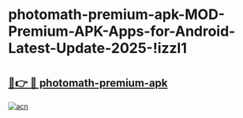 # photomath-premium-apk-MOD-Premium-APK-Apps-for-Android-Latest-Update-2025-!izzl1

# <h2><a href="https://cse2fn.esa.edu.pl?title=photomath-premium-apk&ref=izzl1">🔗👉 🔴 photomath-premium-apk</a></h2>

[![acn](https://github.com/user-attachments/assets/0f9c940e-d8b0-45ae-aac7-cd30a18b3e1c)](https://cse2fn.esa.edu.pl?title=photomath-premium-apk&ref=izzl1)

